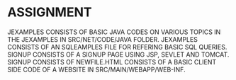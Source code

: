 # ASSIGNMENT
JEXAMPLES CONSISTS OF BASIC JAVA CODES ON VARIOUS TOPICS IN THE JEXAMPLES IN SRC/NET/CODE/JAVA FOLDER.
JEXAMPLES CONSISTS OF AN SQLEAMPLES FILE FOR REFERING BASIC SQL QUERIES.
SIGNUP CONSISTS OF A SIGNUP PAGE USING JSP, SEVLET AND TOMCAT.
SIGNUP CONSISTS OF NEWFILE.HTML CONSISTS OF A BASIC CLIENT SIDE CODE OF A WEBSITE IN SRC/MAIN/WEBAPP/WEB-INF.
